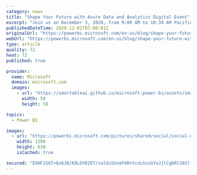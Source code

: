 ```yaml
---
category: news
title: "Shape Your Future with Azure Data and Analytics Digital Event"
excerpt: "Join us on December 3, 2020, from 9:00 AM to 10:30 AM Pacific Time (UTC-8), for the Shape Your Future with Azure Data and Analytics digital event to explore how data and analytics impact the future of your business and see how to use Power BI in conjunction with Azure data and analytics services to change"
publishedDateTime: 2020-12-01T07:00:01Z
originalUrl: "https://powerbi.microsoft.com/en-us/blog/shape-your-future-with-azure-data-and-analytics-digital-event/"
webUrl: "https://powerbi.microsoft.com/en-us/blog/shape-your-future-with-azure-data-and-analytics-digital-event/"
type: article
quality: 72
heat: 72
published: true

provider:
  name: Microsoft
  domain: microsoft.com
  images:
    - url: "https://smartableai.github.io/microsoft-power-bi/assets/images/organizations/microsoft.com-50x50.jpg"
      width: 50
      height: 50

topics:
  - Power BI

images:
  - url: "https://powerbi.microsoft.com/pictures/shared/social/social-default-image.png"
    width: 1200
    height: 630
    isCached: true

secured: "EXHFJSGT+Qx6J6/K8LOV0IEY/xalUuSUsmFkRntcoLhcxGYoJjlCgbRl26Sltr5wvFUrckxXcmSvR5ApeuA+7gVVEV2tFyniMBFwkoZVrIOpoIJZLygFj84RxUee91J6TEURzlsW60eMpw7NdIXyYwBdoSiyIv4fDig4asaRnRWIy7Zip6jzIrlal7isVEjlnLcozu9w3UHKUKrivpzP4BHpzu2qji0K8Ycd520fFpQe5+HQj0+jHItz+zXaeYq5c4Gc91e/odGSK7SznhdWlCxmnR+uQyRJwrbhQ+v14Q/Pav3DGCBVUZA1uPCNKtgVaHvf4rM/+GadbSJA6IkvFozJe/roLrJlrGYPbPfDCjo=;Ni4qXx7aZ64a/ToIR7/jMA=="
---
```


